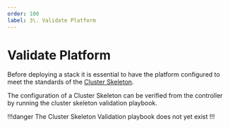 ```yaml
---
order: 100
label: 3\. Validate Platform
---
```

# Validate Platform

Before deploying a stack it is essential to have the platform configured to meet the standards of the [Cluster Skeleton](../overview/cluster-skeleton.md).

The configuration of a Cluster Skeleton can be verified from the controller by running the cluster skeleton validation playbook.

!!!danger
The Cluster Skeleton Validation playbook does not yet exist
!!!
